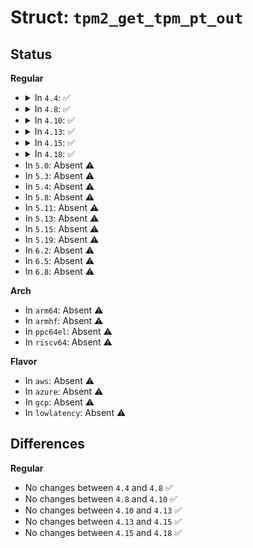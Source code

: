 # Struct: <code>tpm2_get_tpm_pt_out</code>

## Status
<b>Regular</b>
<ul>
<li>
<details>
<summary>In <code>4.4</code>: ✅</summary>

```c
struct tpm2_get_tpm_pt_out {
    u8 more_data;
    __be32 subcap_id;
    __be32 property_cnt;
    __be32 property_id;
    __be32 value;
};
```
</details>
</li>
<li>
<details>
<summary>In <code>4.8</code>: ✅</summary>

```c
struct tpm2_get_tpm_pt_out {
    u8 more_data;
    __be32 subcap_id;
    __be32 property_cnt;
    __be32 property_id;
    __be32 value;
};
```
</details>
</li>
<li>
<details>
<summary>In <code>4.10</code>: ✅</summary>

```c
struct tpm2_get_tpm_pt_out {
    u8 more_data;
    __be32 subcap_id;
    __be32 property_cnt;
    __be32 property_id;
    __be32 value;
};
```
</details>
</li>
<li>
<details>
<summary>In <code>4.13</code>: ✅</summary>

```c
struct tpm2_get_tpm_pt_out {
    u8 more_data;
    __be32 subcap_id;
    __be32 property_cnt;
    __be32 property_id;
    __be32 value;
};
```
</details>
</li>
<li>
<details>
<summary>In <code>4.15</code>: ✅</summary>

```c
struct tpm2_get_tpm_pt_out {
    u8 more_data;
    __be32 subcap_id;
    __be32 property_cnt;
    __be32 property_id;
    __be32 value;
};
```
</details>
</li>
<li>
<details>
<summary>In <code>4.18</code>: ✅</summary>

```c
struct tpm2_get_tpm_pt_out {
    u8 more_data;
    __be32 subcap_id;
    __be32 property_cnt;
    __be32 property_id;
    __be32 value;
};
```
</details>
</li>
<li>
In <code>5.0</code>: Absent ⚠️
</li>
<li>
In <code>5.3</code>: Absent ⚠️
</li>
<li>
In <code>5.4</code>: Absent ⚠️
</li>
<li>
In <code>5.8</code>: Absent ⚠️
</li>
<li>
In <code>5.11</code>: Absent ⚠️
</li>
<li>
In <code>5.13</code>: Absent ⚠️
</li>
<li>
In <code>5.15</code>: Absent ⚠️
</li>
<li>
In <code>5.19</code>: Absent ⚠️
</li>
<li>
In <code>6.2</code>: Absent ⚠️
</li>
<li>
In <code>6.5</code>: Absent ⚠️
</li>
<li>
In <code>6.8</code>: Absent ⚠️
</li>
</ul>
<b>Arch</b>
<ul>
<li>
In <code>arm64</code>: Absent ⚠️
</li>
<li>
In <code>armhf</code>: Absent ⚠️
</li>
<li>
In <code>ppc64el</code>: Absent ⚠️
</li>
<li>
In <code>riscv64</code>: Absent ⚠️
</li>
</ul>
<b>Flavor</b>
<ul>
<li>
In <code>aws</code>: Absent ⚠️
</li>
<li>
In <code>azure</code>: Absent ⚠️
</li>
<li>
In <code>gcp</code>: Absent ⚠️
</li>
<li>
In <code>lowlatency</code>: Absent ⚠️
</li>
</ul>

## Differences
<b>Regular</b>
<ul>
<li>
No changes between <code>4.4</code> and <code>4.8</code> ✅
</li>
<li>
No changes between <code>4.8</code> and <code>4.10</code> ✅
</li>
<li>
No changes between <code>4.10</code> and <code>4.13</code> ✅
</li>
<li>
No changes between <code>4.13</code> and <code>4.15</code> ✅
</li>
<li>
No changes between <code>4.15</code> and <code>4.18</code> ✅
</li>
</ul>
